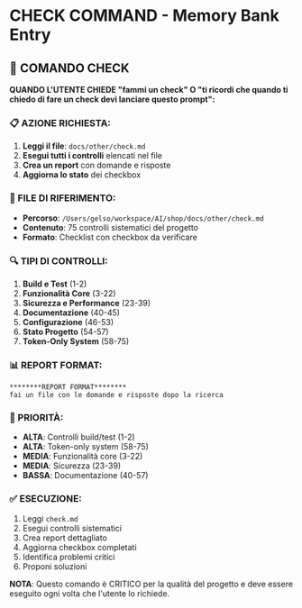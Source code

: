 # CHECK COMMAND - Memory Bank Entry

## 🎯 COMANDO CHECK

**QUANDO L'UTENTE CHIEDE "fammi un check" O "ti ricordi che quando ti chiedo di fare un check devi lanciare questo prompt":**

### **📋 AZIONE RICHIESTA:**
1. **Leggi il file**: `docs/other/check.md`
2. **Esegui tutti i controlli** elencati nel file
3. **Crea un report** con domande e risposte
4. **Aggiorna lo stato** dei checkbox

### **📁 FILE DI RIFERIMENTO:**
- **Percorso**: `/Users/gelso/workspace/AI/shop/docs/other/check.md`
- **Contenuto**: 75 controlli sistematici del progetto
- **Formato**: Checklist con checkbox da verificare

### **🔍 TIPI DI CONTROLLI:**
1. **Build e Test** (1-2)
2. **Funzionalità Core** (3-22)
3. **Sicurezza e Performance** (23-39)
4. **Documentazione** (40-45)
5. **Configurazione** (46-53)
6. **Stato Progetto** (54-57)
7. **Token-Only System** (58-75)

### **📊 REPORT FORMAT:**
```
********REPORT FORMAT********
fai un file con le domande e risposte dopo la ricerca
```

### **🎯 PRIORITÀ:**
- **ALTA**: Controlli build/test (1-2)
- **ALTA**: Token-only system (58-75)
- **MEDIA**: Funzionalità core (3-22)
- **MEDIA**: Sicurezza (23-39)
- **BASSA**: Documentazione (40-57)

### **✅ ESECUZIONE:**
1. Leggi `check.md`
2. Esegui controlli sistematici
3. Crea report dettagliato
4. Aggiorna checkbox completati
5. Identifica problemi critici
6. Proponi soluzioni

**NOTA**: Questo comando è CRITICO per la qualità del progetto e deve essere eseguito ogni volta che l'utente lo richiede.
